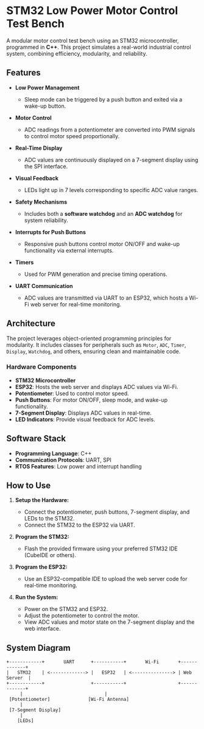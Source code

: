# STM32 Low Power Motor Control Test Bench

A modular motor control test bench using an STM32 microcontroller, programmed in **C++**. This project simulates a real-world industrial control system, combining efficiency, modularity, and reliability.

## Features

- **Low Power Management**
  - Sleep mode can be triggered by a push button and exited via a wake-up button.

- **Motor Control**
  - ADC readings from a potentiometer are converted into PWM signals to control motor speed proportionally.

- **Real-Time Display**
  - ADC values are continuously displayed on a 7-segment display using the SPI interface.

- **Visual Feedback**
  - LEDs light up in 7 levels corresponding to specific ADC value ranges.

- **Safety Mechanisms**
  - Includes both a **software watchdog** and an **ADC watchdog** for system reliability.

- **Interrupts for Push Buttons**
  - Responsive push buttons control motor ON/OFF and wake-up functionality via external interrupts.

- **Timers**
  - Used for PWM generation and precise timing operations.

- **UART Communication**
  - ADC values are transmitted via UART to an ESP32, which hosts a Wi-Fi web server for real-time monitoring.

## Architecture

The project leverages object-oriented programming principles for modularity. It includes classes for peripherals such as `Motor`, `ADC`, `Timer`, `Display`, `Watchdog`, and others, ensuring clean and maintainable code.

### Hardware Components
- **STM32 Microcontroller**
- **ESP32**: Hosts the web server and displays ADC values via Wi-Fi.
- **Potentiometer**: Used to control motor speed.
- **Push Buttons**: For motor ON/OFF, sleep mode, and wake-up functionality.
- **7-Segment Display**: Displays ADC values in real-time.
- **LED Indicators**: Provide visual feedback for ADC levels.

## Software Stack
- **Programming Language**: C++
- **Communication Protocols**: UART, SPI
- **RTOS Features**: Low power and interrupt handling

## How to Use
1. **Setup the Hardware:**
   - Connect the potentiometer, push buttons, 7-segment display, and LEDs to the STM32.
   - Connect the STM32 to the ESP32 via UART.

2. **Program the STM32:**
   - Flash the provided firmware using your preferred STM32 IDE (CubeIDE or others).

3. **Program the ESP32:**
   - Use an ESP32-compatible IDE to upload the web server code for real-time monitoring.

4. **Run the System:**
   - Power on the STM32 and ESP32.
   - Adjust the potentiometer to control the motor.
   - View ADC values and motor state on the 7-segment display and the web interface.

## System Diagram

```plaintext
+------------+       UART      +-----------+       Wi-Fi       +-------------+
|   STM32    | <-------------> |   ESP32   | <---------------> | Web Server  |
+------------+                 +-----------+                   +-------------+
     |                              |
 [Potentiometer]              [Wi-Fi Antenna]
     |
 [7-Segment Display]
     |
    [LEDs]

